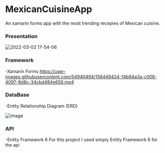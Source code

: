 # MexicanCuisineApp
An xamarin forms app with the most trending recepies of Mexican cuisine.
### Presentation
![2022-03-02 17-54-06](https://user-images.githubusercontent.com/54940494/156451632-fd5adde9-35d7-4fe9-9ac8-af343f2b0db6.gif)

### Framework
 -Xamarin Forms
  https://user-images.githubusercontent.com/54940494/156449424-14b84a3a-c006-4097-8d8c-34cbd484e656.mp4

### DataBase
 -Entity Relationship Diagram (ERD)
 
  ![image](https://user-images.githubusercontent.com/54940494/156450365-4a9118ea-0782-4243-889f-7e263b747e9a.png)

### API
  -Entity Framework 6
  For this project I used simply Entity Framework 6 for the api

